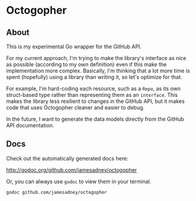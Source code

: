 # Octogopher

## About

This is my experimental Go wrapper for the GitHub API.

For my current approach, I'm trying to make the library's interface as nice as possible (according to my own definition) even if this make the implementation more complex. Basically, I'm thinking that a lot more time is spent (hopefully) using a library than writing it, so let's optimize for that.

For example, I'm hard-coding each resource, such as a `Repo`, as its own struct-based type rather than representing them as an `interface`. This makes the library less resilient to changes in the GitHub API, but it makes code that uses Octogopher cleaner and easier to debug.

In the future, I want to generate the data models directly from the GitHub API documentation.

## Docs

Check out the automatically generated docs here:

http://godoc.org/github.com/jamesadney/octogopher

Or, you can always use `godoc` to view them in your terminal.

`godoc github.com/jamesadney/octogopher`

